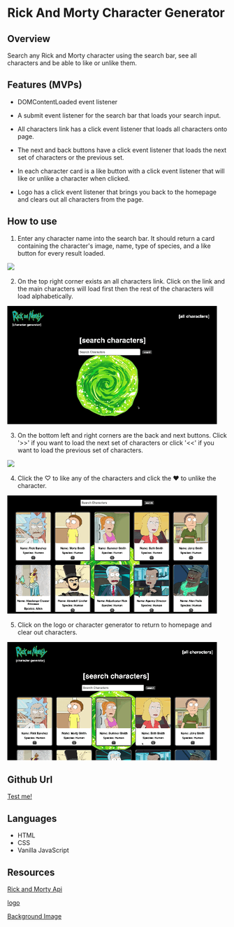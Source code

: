 # Rick And Morty Character Generator

## Overview
Search any Rick and Morty character using the search bar, see all characters and be able to like or unlike them.  

## Features (MVPs)
* DOMContentLoaded event listener

* A submit event listener for the search bar that loads your search input.

* All characters link has a click event listener that loads all characters onto page.

* The next and back buttons have a click event listener that loads the next set of characters or the previous set.

* In each character card is a like button with a click event listener that will like or unlike a character when clicked.

* Logo has a click event listener that brings you back to the homepage and clears out all characters from the page. 


## How to use
 1. Enter any character name into the search bar. It should return a card containing the character's image, name, type of species, and a like button for every result loaded.

![](/gifs/search-characters.gif)

2. On the top right corner exists an all characters link. Click on the link and the main characters will load first then the rest of the characters will load alphabetically.

![](/gifs/all-characters-link.gif)

3. On the bottom left and right corners are the back and next buttons. Click '>>' if you want to load the next set of characters or click '<<' if you want to load the previous set of characters.

![](/gifs/next-back-buttons.gif)

4. Click the ♡ to like any of the characters and click the ❤️ to unlike the character.

![](/gifs/like-unlike-button.gif)

5. Click on the logo or character generator to return to homepage and clear out characters.

![](/gifs/homePage.gif)


## Github Url
[Test me!](https://jenniferjim97.github.io/js-project-build-1/#)

## Languages
* HTML
* CSS
* Vanilla JavaScript

## Resources
[Rick and Morty Api](https://rickandmortyapi.com/api/character)

[logo](https://www.logolynx.com/images/logolynx/1b/1b195a66f61b7036991d19b9a2bb4e7c.jpeg)

[Background Image](https://i.pinimg.com/originals/6b/81/a1/6b81a1049b32cfa0fe2038fbc0a6d097.png)
